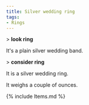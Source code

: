 ```yaml
---
title: Silver wedding ring
tags:
- Rings
---
```


\> **look ring**

It's a plain silver wedding band.

\> **consider ring**

It is a silver wedding ring.

It weighs a couple of ounces.

{% include Items.md %}

